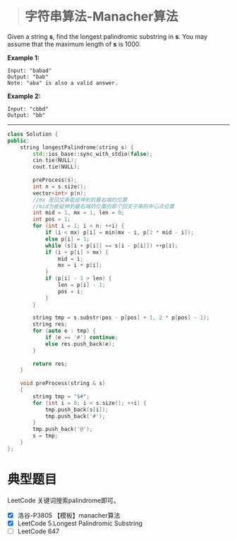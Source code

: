 > # 字符串算法-Manacher算法

Given a string **s**, find the longest palindromic substring in **s**. You may assume that the maximum length of **s** is 1000.

**Example 1:**

```
Input: "babad"
Output: "bab"
Note: "aba" is also a valid answer.
```

**Example 2:**

```
Input: "cbbd"
Output: "bb"
```

-----

```c++
class Solution {
public:
    string longestPalindrome(string s) {
        std::ios_base::sync_with_stdio(false);
        cin.tie(NULL);
        cout.tie(NULL);
        
        preProcess(s);
        int n = s.size();
        vector<int> p(n);
        //mx 是回文串能延伸到的最右端的位置
        //mid为能延伸到最右端的位置的那个回文子串的中心点位置
        int mid = 1, mx = 1, len = 0;
        int pos = 1;
        for (int i = 1; i < n; ++i) {
            if (i < mx) p[i] = min(mx - i, p[2 * mid - i]);
            else p[i] = 1;
            while (s[i + p[i]] == s[i - p[i]]) ++p[i];
            if (i + p[i] > mx) {
                mid = i;
                mx = i + p[i];
            }
            if (p[i] - 1 > len) {
                len = p[i] - 1;
                pos = i;
            }
        }
        
        string tmp = s.substr(pos - p[pos] + 1, 2 * p[pos] - 1);
        string res;
        for (auto e : tmp) {
            if (e == '#') continue;
            else res.push_back(e);
        }
        
        return res;
    }
    
    void preProcess(string & s)
    {
        string tmp = "$#";
        for (int i = 0; i < s.size(); ++i) {
            tmp.push_back(s[i]);
            tmp.push_back('#');
        }
        tmp.push_back('@');
        s = tmp;
    }
};
```

# 典型题目

LeetCode 关键词搜索palindrome即可。

- [x] 洛谷-P3805 【模板】manacher算法
- [x] LeetCode 5.Longest Palindromic Substring
- [ ] LeetCode 647